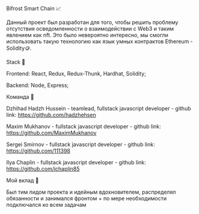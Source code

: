 Bifrost Smart Chain 📈

Данный проект был разработан для того, чтобы решить проблему отсутствия осведомленности о взаимодействии с Web3 и таким явлением как nft. Это было невероятно интересно, мы смогли использовать такую технологию как язык умных контрактов Ethereum - Solidity🪙.

Stack 🧶

Frontend: React, Redux, Redux-Thunk, Hardhat, Solidity;

Backend: Node, Express;

Команда 👥

Dzhihad Hadzh Hussein - teamlead, fullstack javascript developer - github link: https://github.com/hadzhehsen

Maxim Mukhanov - fullstack javascript developer - github link: https://github.com/MaximMukhanov

Sergei Smirnov - fullstack javascript developer - github link: https://github.com/111398

Ilya Chaplin - fullstack javascript developer - github link: https://github.com/ichaplin85

Мой вклад 💎

Был тим лидом проекта и идейным вдохновителем, распределял обязанности и занимался фронтом + по мере необходимости подключался ко всем задачам
